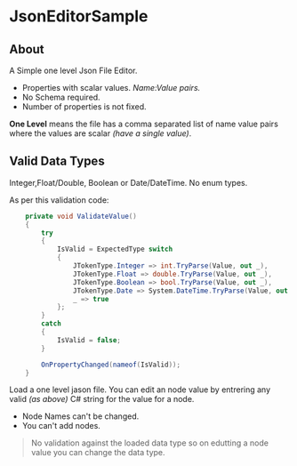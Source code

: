 # JsonEditorSample

## About
A Simple one level Json File Editor.

- Properties with scalar values. _Name:Value pairs._
- No Schema required.
- Number of properties is not fixed.

**One Level** means the file has a comma separated list of name value pairs where the values are scalar 
_(have a single value)_. 

## Valid Data Types

Integer,Float/Double, Boolean or Date/DateTime. No enum types.

As per this validation code: 

```cs
    private void ValidateValue()
    {
        try
        {
            IsValid = ExpectedType switch
            {
                JTokenType.Integer => int.TryParse(Value, out _),
                JTokenType.Float => double.TryParse(Value, out _),
                JTokenType.Boolean => bool.TryParse(Value, out _),
                JTokenType.Date => System.DateTime.TryParse(Value, out _),
                _ => true
            };
        }
        catch
        {
            IsValid = false;
        }

        OnPropertyChanged(nameof(IsValid));
    }
```

Load a one level jason file.
You can edit an node value by entrering any valid _(as above)_ C# string for the value for a node.
- Node Names can't be changed.
- You can't add nodes.

> No validation against the loaded data type so on edutting a node value you can change the data type.

